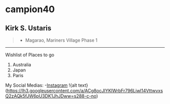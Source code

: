 # campion40
## Kirk S. Ustaris
>- Magarao, Mariners Village Phase 1
---
Wishlist of Places to go
1. Australia
2. Japan
3. Paris

My Social Medias:
-[Instagram](https://www.instagram.com/ustariskirk/?hl=en)
 !{alt text}(https://lh3.googleusercontent.com/a/ACg8ocJlYKlWrbFr796Ljwl14VttwvxsQ2zAQk5fJW6pU3DK1JhJDww=s288-c-no)             ⠀       ⠀⠀⠀⠀⠀
